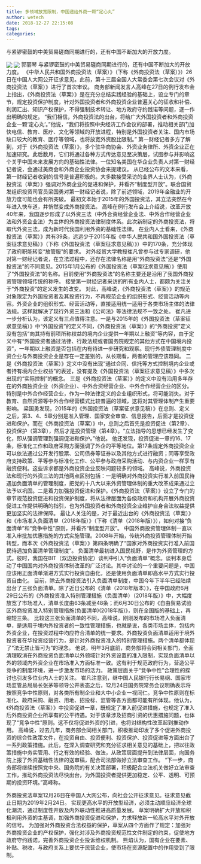 ```yaml
---
title: 多领域放宽限制，中国递给外商一颗“定心丸”
author: wetech
date: 2018-12-27 22:15:08
tags: 
categories: 
---
```

与紧锣密鼓的中美贸易磋商同期进行的，还有中国不断加大的开放力度。
<!-- more -->
<img align="center" border="0" src="https://imgcdn.yicai.com/uppics/images/2018/12/7efaff6d4e5f88c32543e027963c50c5.jpg" />
<img align="center" border="0" src="https://imgcdn.yicai.com/uppics/images/2018/12/93048c653af4a0d049ee14e90797b996.jpg" />
郭丽琴
与紧锣密鼓的中美贸易磋商同期进行的，还有中国不断加大的开放力度。
《中华人民共和国外商投资法（草案）》（下称《外商投资法（草案）》）26日在中国人大网公开征求意见。此前，第十三届全国人大常委会第七次会议对《外商投资法（草案）》进行了首次审议。
商务部新闻发言人高峰在27日的例行发布会上指出，《外商投资法（草案）》是在充分总结实践经验的基础上，设立专门的章节，规定投资保护制度，针对外国投资者和外商投资企业普遍关心的征收和补偿、利润汇出、知识产权保护，不得强制技术转让、地方政府守约践诺等问题，逐一作出明确的规定。
“我们相信，外商投资法的出台，将给广大外国投资者和外商投资企业一颗‘定心丸’。”他说，“我们将按照中央经济工作会议的部署，推动相关部门加快电信、教育、医疗、文化等领域的开放进程，特别是外国投资者关注、国内市场缺口较大的教育、医疗等领域，也将放宽外资股比限制。”
第一财经记者多方了解到，对于《外商投资法（草案）》，多个驻华商协会、外资业务律所、外资企业正在加速研究。此后数月，它们将通过各种方式传达意见至决策层，试图参与并影响这个关乎中国未来发展方向的基础性法律。一位知名美国在华企业负责人对第一财经记者说，会通过美商会和外商企业投资协会来提建议。
从已经公布的文本来看，第一财经记者收到的信号是普遍积极的。大多数接受采访的业界人士认为，《外商投资法（草案）》强调对外商企业的促进和保护，并看齐“制度型开放”。联合国贸发组织投资司官员梁国勇对第一财经记者说，除了前述领域，2019年金融业的开放力度可能也会有所突破。
最初文本始于2015年的外国投资法，其立法突然在今年进入快车道，并悄然变成外商投资法。
高峰在例行发布会上介绍说，改革开放40年来，我国逐步形成了以外资三法（中外合资经营企业法、中外合作经营企业法和外资企业法）为主体的外商投资法律制度体系。此次新制定的外商投资法，将取代外资三法，成为新时代我国利用外资的基础性法律。
在业内人士看来，《外商投资法（草案）》共有39条，远远少于2015年版《中华人民共和国外国投资法（草案征求意见稿）》（下称《外国投资法（草案征求意见稿）》）中的170条，充分体现了政府职能转变“放管服”的要求。
对外经贸大学教授崔凡曾参与过专家调研，他对第一财经记者说，在立法过程中，还存在法律名称是用“外商投资法”还是“外国投资法”的不同意见。2015年1月公布的《外国投资法（草案征求意见稿）》使用了“外国投资法”的名称。目前使用“外商投资法”的名称主要还是沿用了我国外商投资管理领域传统的称呼。
接受第一财经记者采访的所有业内人士，都颇为关注关于“外商投资”的定义发生的改变。
对此，高峰说，《外商投资法（草案）》的规范对象限定为外国投资者及其投资行为，不再规范企业的组织形式、经营活动等内容。外资企业的组织形式、经营活动等，直接适用统一适用于各类市场主体的法律法规。这样就解决了现行外资三法和《公司法》等法律法规不一致之处。
崔凡进一步分析认为，该定义有三点值得注意。一是与2015年的《外国投资法（草案征求意见稿）》中“外国投资”的定义不同，《外商投资法（草案）》的“外商投资”定义没有包括“向其持有前项所称权益的境内企业提供一年期以上融资”等内容，由于定义中有“外国投资者通过法律、行政法规或者国务院规定的其他方式在中国境内投资”，一年期以上融资是否包括在内有待进一步研究和观察。现行外债管理制度中资企业与外商投资企业是存在一定差别的，从长期看，两者的管理应该趋同。
二是《外商投资法（草案）》定义中没有出现“通过合同、信托等方式控制境内企业或者持有境内企业权益”的表述，没有提及《外国投资法（草案征求意见稿）》中多次出现的“实际控制”的概念。
三是《外商投资法（草案）》的定义中没有沿用多年存在的外商独资企业（外资企业）、中外合资经营企业、中外合作经营企业的区分。特别是中外合作经营企业，作为一种法律定义的企业组织形式，将可能消失。对于教育、自然资源等中外合作经营模式比较普遍的领域，这将对其管理体制产生重要影响。
梁国勇发现，2015年的《外国投资法（草案征求意见稿）》在总则、定义之后，第3、4、5章分别是准入管理、国家安全审查、信息报告，后面才是投资促进和保护。而在《外商投资法（草案）》中，总则之后首先是投资促进（第2章）、投资保护（第3章），然后才是投资管理（第4章）。“立法指导的思想已经发生了变化，即从强调管理到强调促进和保护。”他说。
他还发现，投资促进一章的16、17条，标准化工作和政府采购方面强调了外企的平等地位。第17条规定外商投资企业可以依法通过公开发行股票、公司债券等证券以及其他方式进行融资；同等享受政府支持政策、平等参与标准化工作、公平参与政府采购活动、与内资企业一样享有融资便利。这些诉求都是外商投资企业反映问题较多的领域。
高峰说，外商投资法和现行的外资三法的其他两点区别包括：一是明确对外商投资实行准入前国民待遇加负面清单的管理制度，把党的十八大以来外资管理体制的重大改革成果通过立法予以巩固。二是着力加强投资促进和保护。《外商投资法（草案）》设立了专门的章节规范投资促进和投资保护制度，将从法律层面为各级政府和机构开展外商投资促进工作提供明确的指引，也为外国投资者和外商投资企业维护自身合法权益提供更加坚实的法律保障。
最让人关注的是，对于最近出台的《外商投资法（草案）》和《市场准入负面清单（2018年版）》（下称《清单（2018年版）》），如何对接“负面清单”和“竞争中性”原则，并看齐“制度型开放”。
中国外商投资管理体制一直以准入审批加优惠措施的方式实施管理。2008年开始，传统外商投资管理体制开始转型，而本次《外商投资法（草案）》第四条明确了“国家对外商投资实行准入前国民待遇加负面清单管理制度”。
负面清单最初进入国民视野，是作为外资管理的方式。彼时，我国在BIT（双边投资协定）谈判中引入“负面清单”概念。谈判本身启动了中国国内对外商投资体制改革的广泛讨论。其中讨论的一个重要问题是，中国应该用正面清单渐进方式实行投资自由化，还是使用负面清单即高水平方式实行投资自由化。
目前，除去外商投资法引入负面清单制度，中国今年下半年已经陆续出台了三张负面清单。除了近日公布的《清单（2018年版本）》，在中国政府6月29日公布的《外商投资准入特别管理措施（负面清单）（2018年版）》中，大幅度放宽了市场准入，清单长度由63条减至48条；而6月30日公布的《自由贸易试验区外商投资准入特别管理措施(负面清单)(2018年版)》，则在全国版的基础上，再缩短三条。
比较这三张负面清单的不同，高峰说，刚刚发布的市场准入负面清单，是适用于境内外投资者的一致性管理措施，也就是说，各类市场主体，包括内外资企业，在投资过程中均应符合清单的统一要求。外商投资负面清单适用于境外投资者在华投资经营行为，是针对外商投资准入的特别管理措施。两个清单都体现了“法无禁止皆可为”的理念。
他说，明年3月底前，商务部将会同相关部门，全面清理取消在外商投资负面清单以外领域针对外资设置的准入限制，实现负面清单以外的领域内外资企业在市场准入方面标准一致。这有利于规范政府行为，营造公平竞争的制度环境，进一步激发市场的活力。
政策层面关于“竞争中性”合理性的探讨也引发多位业内人士的关注。
崔凡注意到，继中国人民银行行长易纲、国家市场监管总局局长张茅等领导公开表态之后，12月24日国务院常务会议明确表示将按照竞争中性原则，对各类所有制企业和大中小企业一视同仁。竞争中性原则在标准化、政府采购、融资、用地、招投标、监管等各方面都可能有所体现。他认为，《外商投资法（草案）》中投资促进一章，既规定了准入前促进措施，也规定了准入后外商投资企业所享有的公平待遇。对于该章涉及招商引资的优惠措施问题，也体现了“竞争中性”原则。这不仅将促进外资的引进，也将对结构性改革起到推动作用。
高峰说，过去几年，商务部会同相关部门，积极推动印发了多个促进外商投资的综合性政策文件，在投资自由、投资便利、投资保护、投资促进等方面出台了一系列政策措施。此后，在深入调查研究和充分征求相关意见的基础上，把以往政策措施中务实管用、行之有效的经验、做法，从政策层面提升到法律层面，向国务院上报了外资基础性法律的送审稿，配合司法部做好立法审查工作。
“下一步，商务部将继续按照党中央、国务院的有关决策部署，积极配合立法机关做好立法审查工作，推动外商投资法尽快出台，为外国投资者提供更加稳定、公平、透明、可预期的投资环境。”高峰称。
 
 
外商投资法草案12月26日在中国人大网公布，向社会公开征求意见。征求意见截止日期为2019年2月24日。
实现更高水平的开放型经济，必须主动顺应经济全球化潮流，通过制度性开放及内外联动性推进高质量发展。
草案明确扩大开放和积极利用外资的主基调，加强外商投资促进和保护，力求释放新一轮高水平对外开放的信号。
为加强对外商投资合法权益的保护，草案从四个方面作了规定：加强对外商投资企业的产权保护，强化对涉及外商投资规范性文件制定的约束，促使地方政府守约践诺，完善外商投资企业投诉维权机制。
熊焰认为，国有企业在要素、补贴、税收，与政府关系上要优于民营企业，使市场在资源配置中的作用受到了限制。
